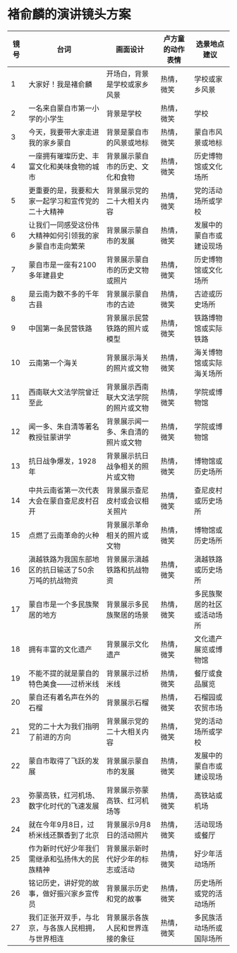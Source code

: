 # 褚俞麟的演讲镜头方案

| 镜号 | 台词 | 画面设计 | 卢方童的动作表情 | 选景地点建议 |
|------|------|----------|------------------|--------------|
| 1    | 大家好！我是褚俞麟 | 开场白，背景是学校或家乡风景 | 热情，微笑 | 学校或家乡风景 |
| 2    | 一名来自蒙自市第一小学的小学生 | 背景是学校 | 热情，微笑 | 学校 |
| 3    | 今天，我要带大家走进我的家乡蒙自 | 背景是蒙自市的风景或地标 | 热情，微笑 | 蒙自市风景或地标 |
| 4    | 一座拥有璀璨历史、丰富文化和美味食物的城市 | 背景展示蒙自市的历史、文化和食物 | 热情，微笑 | 历史博物馆或文化场所 |
| 5    | 更重要的是，我要和大家一起学习和宣传党的二十大精神 | 背景展示党的二十大相关内容 | 热情，微笑 | 党的活动场所或学校 |
| 6    | 让我们一同感受这份伟大精神如何引领我的家乡蒙自市走向繁荣 | 背景展示蒙自市的发展 | 热情，微笑 | 发展中的蒙自市或建设现场 |
| 7    | 蒙自市是一座有2100多年建县史 | 背景展示蒙自市的历史文物或照片 | 热情，微笑 | 历史博物馆或文化场所 |
| 8    | 是云南为数不多的千年古县 | 背景展示蒙自市的古迹 | 热情，微笑 | 古迹或历史场所 |
| 9    | 中国第一条民营铁路 | 背景展示民营铁路的照片或模型 | 热情，微笑 | 铁路博物馆或实际铁路 |
| 10   | 云南第一个海关 | 背景展示海关的照片或文物 | 热情，微笑 | 海关博物馆或实际海关场所 |
| 11   | 西南联大文法学院曾迁至此 | 背景展示西南联大文法学院的照片或文物 | 热情，微笑 | 学院或博物馆 |
| 12   | 闻一多、朱自清等著名教授驻蒙讲学 | 背景展示闻一多、朱自清的照片或文物 | 热情，微笑 | 学院或博物馆 |
| 13   | 抗日战争爆发，1928年 | 背景展示抗日战争相关的照片或文物 | 热情，微笑 | 博物馆或历史场所 |
| 14   | 中共云南省第一次代表大会在蒙自查尼皮村召开 | 背景展示查尼皮村或会议相关照片 | 热情，微笑 | 查尼皮村或历史场所 |
| 15   | 点燃了云南革命的火种 | 背景展示革命相关的照片或文物 | 热情，微笑 | 博物馆或历史场所 |
| 16   | 滇越铁路为我国东部地区的抗日输送了50余万吨的抗战物资 | 背景展示滇越铁路和抗战物资 | 热情，微笑 | 滇越铁路或历史场所 |
| 17   | 蒙自市是一个多民族聚居的地方 | 背景展示多民族聚居的场景 | 热情，微笑 | 多民族聚居的社区或活动场所 |
| 18   | 拥有丰富的文化遗产 | 背景展示文化遗产 | 热情，微笑 | 文化遗产展览或博物馆 |
| 19   | 不能不提的就是蒙自的特色美食——过桥米线 | 背景展示过桥米线 | 热情，微笑 | 餐厅或食品展览 |
| 20   | 蒙自还有着名声在外的石榴 | 背景展示石榴 | 热情，微笑 | 石榴园或农贸市场 |
| 21   | 党的二十大为我们指明了前进的方向 | 背景展示党的二十大相关内容 | 热情，微笑 | 党的活动场所或学校 |
| 22   | 蒙自市取得了飞跃的发展 | 背景展示蒙自市的发展 | 热情，微笑 | 发展中的蒙自市或建设现场 |
| 23   | 弥蒙高铁，红河机场、数字化时代的飞速发展 | 背景展示弥蒙高铁、红河机场等 | 热情，微笑 | 高铁站或机场 |
| 24   | 就在今年9月8日，过桥米线还飘香到了北京 | 背景展示9月8日的活动照片 | 热情，微笑 | 活动现场或餐厅 |
| 25   | 作为新时代好少年我们需继承和弘扬伟大的民族精神 | 背景展示新时代好少年的标志或活动 | 热情，微笑 | 好少年活动场所 |
| 26   | 铭记历史，讲好党的故事，做好振兴家乡宣传员 | 背景展示历史和党的故事 | 热情，微笑 | 历史场所或党的活动场所 |
| 27   | 我们正张开双手，与北京，与各族人民相拥，与世界相连 | 背景展示各族人民和世界连接的象征 | 热情，微笑 | 多民族活动场所或国际场所 |

